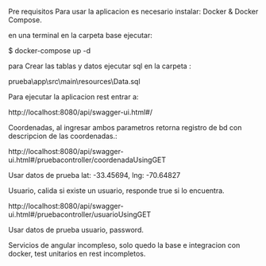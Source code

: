 Pre requisitos
Para usar la aplicacion es necesario instalar: Docker & Docker Compose.

en una terminal en la carpeta base ejecutar:

$ docker-compose up -d

para Crear las tablas y datos ejecutar sql en la carpeta :

prueba\app\src\main\resources\Data.sql

Para ejecutar la aplicacion rest entrar a:

http://localhost:8080/api/swagger-ui.html#/

Coordenadas, al ingresar ambos parametros retorna registro de bd con descripcion de las coordenadas.:

http://localhost:8080/api/swagger-ui.html#/pruebacontroller/coordenadaUsingGET

Usar datos de prueba lat: -33.45694, lng: -70.64827

Usuario, calida si existe un usuario, responde true si lo encuentra.

http://localhost:8080/api/swagger-ui.html#/pruebacontroller/usuarioUsingGET

Usar datos de prueba usuario, password.

Servicios de angular incompleso, solo quedo la base e integracion con docker, test unitarios en rest incompletos.
